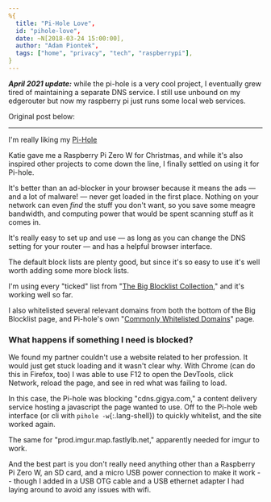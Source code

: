 ```yaml
---
%{
  title: "Pi-Hole Love",
  id: "pihole-love",
  date: ~N[2018-03-24 15:00:00],
  author: "Adam Piontek",
  tags: ["home", "privacy", "tech", "raspberrypi"],
}
---
```


***April 2021 update:*** while the pi-hole is a very cool project, I eventually grew tired of maintaining a separate DNS service. I still use unbound on my edgerouter but now my raspberry pi just runs some local web services.

Original post below:

<!--more-->

---

I'm really liking my [Pi-Hole](https://pi-hole.net/)

Katie gave me a Raspberry Pi Zero W for Christmas, and while it's also inspired other projects to come down the line, I finally settled on using it for Pi-hole.


It's better than an ad-blocker in your browser because it means the ads — and a lot of malware! — never get loaded in the first place. Nothing on your network can even *find* the stuff you don't want, so you save some meagre bandwidth, and computing power that would be spent scanning stuff as it comes in.

It's really easy to set up and use — as long as you can change the DNS setting for your router — and has a helpful browser interface.

The default block lists are plenty good, but since it's so easy to use it's well worth adding some more block lists.

I'm using every "ticked" list from "[The Big Blocklist Collection](https://firebog.net/)," and it's working well so far.

I also whitelisted several relevant domains from both the bottom of the Big Blocklist page, and Pi-hole's own "[Commonly Whitelisted Domains](https://discourse.pi-hole.net/t/commonly-whitelisted-domains/212)" page.

### What happens if something I need is blocked?

We found my partner couldn't use a website related to her profession. It would just get stuck loading and it wasn't clear why. With Chrome (can do this in Firefox, too) I was able to use F12 to open the DevTools, click Network, reload the page, and see in red what was failing to load.

In this case, the Pi-hole was blocking "cdns.gigya.com," a content delivery service hosting a javascript the page wanted to use. Off to the Pi-hole web interface (or cli with ``pihole -w``{:.lang-shell}) to quickly whitelist, and the site worked again.

The same for "prod.imgur.map.fastlylb.net," apparently needed for imgur to work.

And the best part is you don't really need anything other than a Raspberry Pi Zero W, an SD card, and a micro USB power connection to make it work -- though I added in a USB OTG cable and a USB ethernet adapter I had laying around to avoid any issues with wifi.
